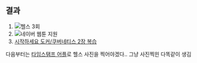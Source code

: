 ## 결과

1. ![헬스 3회](zio/stupid_week/2020/08/week1/jjeda/image/헬스.jpeg)
2. ![네이버 웹툰 지원](zio/stupid_week/2020/08/week1/jjeda/image/naver_webtoon.png)
3. [시작하세요 도커/쿠버네티스 2장 복습](zio/stupid_week/2020/08/week1/jjeda/start_docker_k8s_chapter2.md)

다음부터는 [타임스탬프 어플](https://play.google.com/store/apps/details?id=com.artifyapp.timestamp&hl=ko)로 헬스 사진을 찍어야겠다..
그냥 사진찍읜 다똑같이 생김
